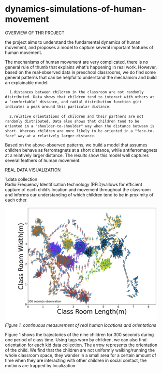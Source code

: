 # dynamics-simulations-of-human-movement
OVERVIEW OF THR PROJECT

the project aims to understand the fundamental dynamics of human movement, and proposes a model to capture several important features of human movement.

The mechanisms of human movement are very complicated, there is no general rule of thumb that explains what's happening in real work. However, based on the real-observed data in preschool classrooms, we do find some general patterns that can be helpful to understand the mechanism and build an explainable model.

      1.distances between children in the classroom are not randomly distributed. Data shows that children tend to interact with others at a "comfortable" distance, and radial distribution function g(r) indicates a peak around this particular distance.

      2.relative orientations of children and their partners are not randomly distributed. Data also shows that children tend to be oriented in a "shoulder-to-shoulder" way when the distance between is short. Whereas children are more likely to be oriented in a "face-to-face" way at a relatively larger distance.

Based on the above-observed patterns, we build a model that assumes children behave as ferromagnets at a short distance, while antiferromagnets at a relatively larger distance. The results show this model well captures several feathers of human movement.


REAL DATA VISUALIZATION

   1.data collection\
      Radio Frequency Identification technology (RFID)vallows for efficient capture of each child’s location and movement throughout the classroom and informs our understanding of which children tend to be in proximity of each other.        
      
<img src="findings/traj-300sec.png" width=600 >\
<em>Figure 1. continuous measurement of real human locations and orientations </em>

Figure 1 shows the trajectories of the nine children for 300 seconds during one period of class time. Using tags worn by children, we can also find orientation for each kid data collection. The arrow represents the orientation of the child. We find that the children are not uniformly walking/running the whole classroom space, they wander in a small area for a certain amount of time when they are interacting with other children in social contact, the motions are trapped by localization
